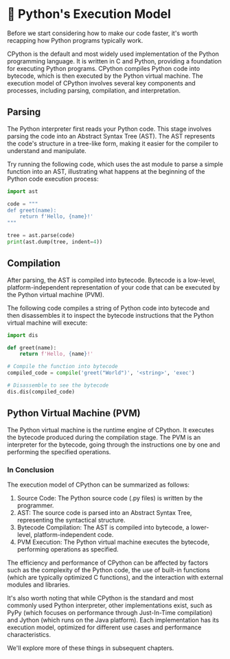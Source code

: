 # 🐍 Python's Execution Model

Before we start considering how to make our code faster, it's worth recapping how Python programs typically work. 

CPython is the default and most widely used implementation of the Python programming language. It is written in C and Python, providing a foundation for executing Python programs. CPython compiles Python code into bytecode, which is then executed by the Python virtual machine. The execution model of CPython involves several key components and processes, including parsing, compilation, and interpretation. 

## Parsing

The Python interpreter first reads your Python code. This stage involves parsing the code into an Abstract Syntax Tree (AST). The AST represents the code's structure in a tree-like form, making it easier for the compiler to understand and manipulate.

Try running the following code, which uses the ast module to parse a simple function into an AST, illustrating what happens at the beginning of the Python code execution process:

```python
import ast

code = """
def greet(name):
    return f'Hello, {name}!'
"""

tree = ast.parse(code)
print(ast.dump(tree, indent=4))
```

## Compilation

After parsing, the AST is compiled into bytecode. Bytecode is a low-level, platform-independent representation of your code that can be executed by the Python virtual machine (PVM).

The following code compiles a string of Python code into bytecode and then disassembles it to inspect the bytecode instructions that the Python virtual machine will execute:

```python
import dis

def greet(name):
    return f'Hello, {name}!'

# Compile the function into bytecode
compiled_code = compile('greet("World")', '<string>', 'exec')

# Disassemble to see the bytecode
dis.dis(compiled_code)
```

## Python Virtual Machine (PVM)

The Python virtual machine is the runtime engine of CPython. It executes the bytecode produced during the compilation stage. The PVM is an interpreter for the bytecode, going through the instructions one by one and performing the specified operations.

### In Conclusion

The execution model of CPython can be summarized as follows:

1. Source Code: The Python source code (.py files) is written by the programmer.
2. AST: The source code is parsed into an Abstract Syntax Tree, representing the syntactical structure.
3. Bytecode Compilation: The AST is compiled into bytecode, a lower-level, platform-independent code.
4. PVM Execution: The Python virtual machine executes the bytecode, performing operations as specified.

The efficiency and performance of CPython can be affected by factors such as the complexity of the Python code, the use of built-in functions (which are typically optimized C functions), and the interaction with external modules and libraries.

It's also worth noting that while CPython is the standard and most commonly used Python interpreter, other implementations exist, such as PyPy (which focuses on performance through Just-In-Time compilation) and Jython (which runs on the Java platform). Each implementation has its execution model, optimized for different use cases and performance characteristics.

We'll explore more of these things in subsequent chapters. 